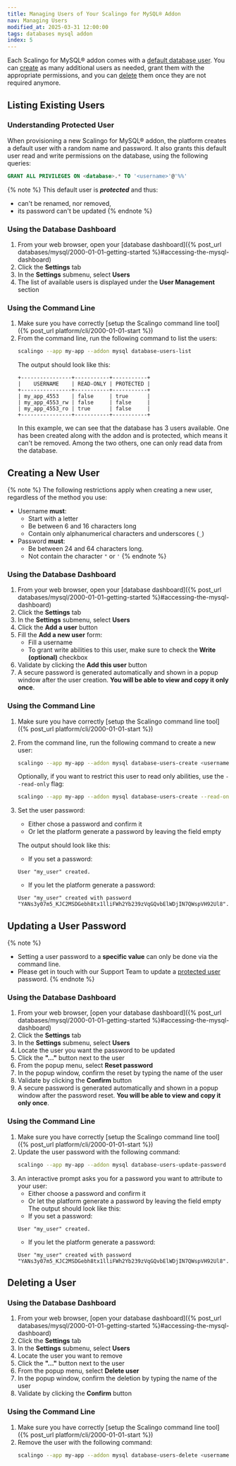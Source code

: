```yaml
---
title: Managing Users of Your Scalingo for MySQL® Addon
nav: Managing Users
modified_at: 2025-03-31 12:00:00
tags: databases mysql addon
index: 5
---
```


Each Scalingo for MySQL® addon comes with a [default database user](#understanding-protected-user).
You can [create](#creating-a-new-user) as many additional users as needed,
grant them with the appropriate permissions, and you can [delete](#deleting-a-user)
them once they are not required anymore.


## Listing Existing Users

### Understanding Protected User

When provisioning a new Scalingo for MySQL® addon, the platform creates a
default user with a random name and password. It also grants this default user
read and write permissions on the database, using the following queries:

```sql
GRANT ALL PRIVILEGES ON <database>.* TO '<username>'@'%%'
```

{% note %}
This default user is ***protected*** and thus:
- can't be renamed, nor removed,
- its password can't be updated
{% endnote %}

### Using the Database Dashboard

1. From your web browser, open your [database dashboard]({% post_url databases/mysql/2000-01-01-getting-started %}#accessing-the-mysql-dashboard)
2. Click the **Settings** tab
3. In the **Settings** submenu, select **Users**
4. The list of available users is displayed under the **User Management**
   section

### Using the Command Line

1. Make sure you have correctly [setup the Scalingo command line tool]({% post_url platform/cli/2000-01-01-start %})
2. From the command line, run the following command to list the users:
   ```bash
   scalingo --app my-app --addon mysql database-users-list
   ```
   The output should look like this:
   ```text
   +----------------+-----------+-----------+
   |    USERNAME    | READ-ONLY | PROTECTED |
   +----------------+-----------+-----------+
   | my_app_4553    | false     | true      |
   | my_app_4553_rw | false     | false     |
   | my_app_4553_ro | true      | false     |
   +----------------+-----------+-----------+
   ```
   In this example, we can see that the database has 3 users available. One has
   been created along with the addon and is protected, which means it can't be
   removed. Among the two others, one can only read data from the database.


## Creating a New User

{% note %}
The following restrictions apply when creating a new user, regardless of the
method you use:

- Username **must**:
  - Start with a letter
  - Be between 6 and 16 characters long
  - Contain only alphanumerical characters and underscores (`_`)
- Password **must**:
  - Be between 24 and 64 characters long.
  - Not contain the character `"` or `'`
{% endnote %}

### Using the Database Dashboard

1. From your web browser, open your [database dashboard]({% post_url databases/mysql/2000-01-01-getting-started %}#accessing-the-mysql-dashboard)
2. Click the **Settings** tab
3. In the **Settings** submenu, select **Users**
4. Click the **Add a user** button
5. Fill the **Add a new user** form:
   - Fill a username
   - To grant write abilities to this user, make sure to check the **Write
     (optional)** checkbox
6. Validate by clicking the **Add this user** button
7. A secure password is generated automatically and shown in a popup window
   after the user creation. **You will be able to view and copy it only once**.

### Using the Command Line

1. Make sure you have correctly [setup the Scalingo command line tool]({% post_url platform/cli/2000-01-01-start %})
2. From the command line, run the following command to create a new user:
   ```bash
   scalingo --app my-app --addon mysql database-users-create <username>
   ```
   Optionally, if you want to restrict this user to read only abilities, use
   the `--read-only` flag:
   ```bash
   scalingo --app my-app --addon mysql database-users-create --read-only <username>
   ```
3. Set the user password:
   - Either chose a password and confirm it
   - Or let the platform generate a password by leaving the field empty

   The output should look like this:
   - If you set a password:
   ```text
   User "my_user" created.
   ```
   - If you let the platform generate a password:
   ```text
   User "my_user" created with password "YANs3y07m5_KJC2MSDGebh8tx1lliFWh2Yb239zVqGQvbElWDjIN7QWspVH92Ul8".
   ```

## Updating a User Password

{% note %}
- Setting a user password to a **specific value** can only be done via the
  command line.
- Please get in touch with our Support Team to update a
  [protected user](#understanding-protected-user) password.
{% endnote %}

### Using the Database Dashboard

1. From your web browser, [open your database dashboard]({% post_url databases/mysql/2000-01-01-getting-started %}#accessing-the-mysql-dashboard)
2. Click the **Settings** tab
3. In the **Settings** submenu, select **Users**
4. Locate the user you want the password to be updated
5. Click the **"&#8230;"** button next to the user
6. From the popup menu, select **Reset password**
7. In the popup window, confirm the reset by typing the name of the user
8. Validate by clicking the **Confirm** button
9. A secure password is generated automatically and shown in a popup window
   after the password reset. **You will be able to view and copy it only
   once**.

### Using the Command Line

1. Make sure you have correctly [setup the Scalingo command line tool]({% post_url platform/cli/2000-01-01-start %})
2. Update the user password with the following command:
   ```bash
   scalingo --app my-app --addon mysql database-users-update-password <username>
   ```
3. An interactive prompt asks you for a password you want to attribute to your user:
   - Either choose a password and confirm it
   - Or let the platform generate a password by leaving the field empty
   The output should look like this:
   - If you set a password:
   ```text
   User "my_user" created.
   ```
   - If you let the platform generate a password:
   ```text
   User "my_user" created with password "YANs3y07m5_KJC2MSDGebh8tx1lliFWh2Yb239zVqGQvbElWDjIN7QWspVH92Ul8".
   ```


## Deleting a User

### Using the Database Dashboard

1. From your web browser, [open your database dashboard]({% post_url databases/mysql/2000-01-01-getting-started %}#accessing-the-mysql-dashboard)
2. Click the **Settings** tab
3. In the **Settings** submenu, select **Users**
4. Locate the user you want to remove
5. Click the **"&#8230;"** button next to the user
6. From the popup menu, select **Delete user**
7. In the popup window, confirm the deletion by typing the name of the user
8. Validate by clicking the **Confirm** button

### Using the Command Line

1. Make sure you have correctly [setup the Scalingo command line tool]({% post_url platform/cli/2000-01-01-start %})
2. Remove the user with the following command:
   ```bash
   scalingo --app my-app --addon mysql database-users-delete <username>
   ```
